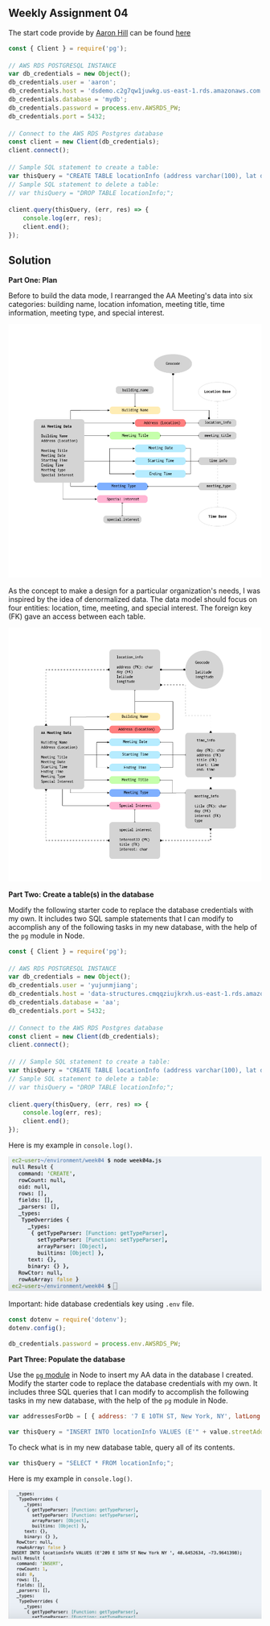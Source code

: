 ## Weekly Assignment 04

The start code provide by [Aaron Hill](https://github.com/aaronxhill) can be found [here](https://github.com/visualizedata/data-structures/blob/master/weekly_assignment_04.md)

```javascript
const { Client } = require('pg');

// AWS RDS POSTGRESQL INSTANCE
var db_credentials = new Object();
db_credentials.user = 'aaron';
db_credentials.host = 'dsdemo.c2g7qw1juwkg.us-east-1.rds.amazonaws.com';
db_credentials.database = 'mydb';
db_credentials.password = process.env.AWSRDS_PW;
db_credentials.port = 5432;

// Connect to the AWS RDS Postgres database
const client = new Client(db_credentials);
client.connect();

// Sample SQL statement to create a table: 
var thisQuery = "CREATE TABLE locationInfo (address varchar(100), lat double precision, long double precision);";
// Sample SQL statement to delete a table: 
// var thisQuery = "DROP TABLE locationInfo;"; 

client.query(thisQuery, (err, res) => {
    console.log(err, res);
    client.end();
});
```

## Solution
**Part One: Plan**

Before to build the data mode, I rearranged the AA Meeting's data into six categories: building name, location infomation, meeting title, time information, meeting type, and special interest.

![illustrative images](./data-category.png)

As the concept to make a design for a particular organization's needs, I was inspired by the idea of denormalized data. The data model should focus on four entities: location, time, meeting, and special interest. The foreign key (FK) gave an access between each table.

![illustrative images](./data-model.png)

**Part Two: Create a table(s) in the database**

Modify the following starter code to replace the database credentials with my own. It includes two SQL sample statements that I can modify to accomplish any of the following tasks in my new database, with the help of the `pg` module in Node.

```javascript
const { Client } = require('pg');

// AWS RDS POSTGRESQL INSTANCE
var db_credentials = new Object();
db_credentials.user = 'yujunmjiang';
db_credentials.host = 'data-structures.cmqqziujkrxh.us-east-1.rds.amazonaws.com';
db_credentials.database = 'aa';
db_credentials.port = 5432;

// Connect to the AWS RDS Postgres database
const client = new Client(db_credentials);
client.connect();

// // Sample SQL statement to create a table: 
var thisQuery = "CREATE TABLE locationInfo (address varchar(100), lat double precision, long double precision);";
// Sample SQL statement to delete a table: 
// var thisQuery = "DROP TABLE locationInfo;"; 

client.query(thisQuery, (err, res) => {
    console.log(err, res);
    client.end();
});
```

Here is my example in `console.log()`.

![illustrative images](./sample-1.png)

Important: hide database credentials key using `.env` file.
```javascript
const dotenv = require('dotenv');
dotenv.config();
```

```javascript
db_credentials.password = process.env.AWSRDS_PW;
```

**Part Three: Populate the database**

Use the [`pg` module](https://node-postgres.com/) in Node to insert my AA data in the database I created. Modify the starter code to replace the database credentials with my own. It includes three SQL queries that I can modify to accomplish the following tasks in my new database, with the help of the `pg` module in Node.

```javascript
var addressesForDb = [ { address: '7 E 10TH ST, New York, NY', latLong: { lat: 40.6482599, lng: -73.9704806 } }, { address: '155 E 22ND ST, New York, NY', latLong: { lat: 40.7384244, lng: -73.9840055 } }, { address: '61 FOURTH AVE, New York, NY', latLong: { lat: 40.7307719, lng: -73.9903164 } } ];
```

```javascript
var thisQuery = "INSERT INTO locationInfo VALUES (E'" + value.streetAddress + "', " + value.Geocode.Latitude + ", " + value.Geocode.Longitude + ");";
```

To check what is in my new database table, query all of its contents.

```javascript
var thisQuery = "SELECT * FROM locationInfo;";
```

Here is my example in `console.log()`.

![illustrative images](./sample-2.png)

